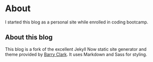 # About

I started this blog as a personal site while enrolled in coding bootcamp.

## About this blog

This blog is a fork of the excellent Jekyll Now static site generator and theme provided by [Barry Clark](https://github.com/barryclark/jekyll-now). It uses Markdown and Sass for styling.
